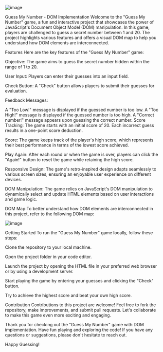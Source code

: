 

![image](https://github.com/HadarguetaTur/Guess-My-Number/assets/106341739/7be5583e-83c3-456f-a68e-6398797d7d51)

Guess My Number - DOM Implementation
Welcome to the "Guess My Number" game, a fun and interactive project that showcases the power of JavaScript's Document Object Model (DOM) manipulation. In this game, players are challenged to guess a secret number between 1 and 20. The project highlights various features and offers a visual DOM map to help you understand how DOM elements are interconnected.

Features
Here are the key features of the "Guess My Number" game:

Objective: The game aims to guess the secret number hidden within the range of 1 to 20.

User Input: Players can enter their guesses into an input field.

Check Button: A "Check" button allows players to submit their guesses for evaluation.

Feedback Messages:

A "Too Low!" message is displayed if the guessed number is too low.
A "Too High!" message is displayed if the guessed number is too high.
A "Correct number!" message appears upon guessing the correct number.
Score Tracking: The game starts with an initial score of 20. Each incorrect guess results in a one-point score deduction.

Score: The game keeps track of the player's high score, which represents their best performance in terms of the lowest score achieved.

Play Again: After each round or when the game is over, players can click the "Again!" button to reset the game while retaining the high score.

Responsive Design: The game's retro-inspired design adapts seamlessly to various screen sizes, ensuring an enjoyable user experience on different devices.

DOM Manipulation: The game relies on JavaScript's DOM manipulation to dynamically select and update HTML elements based on user interactions and game logic.

DOM Map
To better understand how DOM elements are interconnected in this project, refer to the following DOM map:


![image](https://github.com/HadarguetaTur/Guess-My-Number/assets/106341739/f78ed908-aeee-4db5-bd5c-1582a768fcdf)



Getting Started
To run the "Guess My Number" game locally, follow these steps:

Clone the repository to your local machine.

Open the project folder in your code editor.

Launch the project by opening the HTML file in your preferred web browser or by using a development server.

Start playing the game by entering your guesses and clicking the "Check" button.

Try to achieve the highest score and beat your own high score.

Contribution
Contributions to this project are welcome! Feel free to fork the repository, make improvements, and submit pull requests. Let's collaborate to make this game even more exciting and engaging.

Thank you for checking out the "Guess My Number" game with DOM implementation. Have fun playing and exploring the code! If you have any questions or suggestions, please don't hesitate to reach out.

Happy Guessing!
